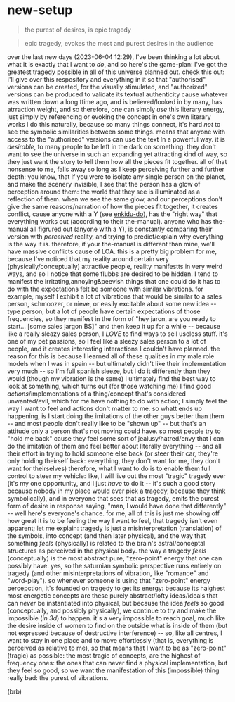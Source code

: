 # new-setup

> the purest of desires, is epic tragedy

> epic tragedy, evokes the most and purest desires in the audience

over the last new days (2023-06-04 12:29), I've been thinking a lot about what it is exactly that I want to *do*, and so here's the game-plan: I've got the greatest tragedy possible in all of this universe planned out. check this out: I'll give over this respository and everything in it so that "authorised" versions can be created, for the visually stimulated, and "authorized" versions can be produced to validate its textual authenticity
  cause whatever was written down a long ttime ago, and is believed/looked in by many, has atrraction weight, and so therefore, one can simply *use* this literary energy, just simply by referencing or evoking the concept in one's own literary works
    I do this naturally, because so many things connect, it's hard *not* to see the symbolic similarities between some things.
  means that anyone with access to the "authorized" versions can use the text In a powerful way.
it is *desirable*, to many people to be left in the dark on something: they don't want to see the universe in such an expanding yet attracting kind of way, so they just want the story to tell them how all the pieces fit together. all of that nonsense to me, falls away so long as I keep perceiving further and further depth:
  you know, that if you were to isolate any single person on the planet, and make the scenery invisible, I see that the person has a glow of perception around them: the world that they see is illuminated as a reflection of them. when we see the same glow, and our perceptions don't give the same reasons/narration of how the pieces fit together, it creates conflict, cause anyone with a Y (see [enkidu-do](/enkidu-do.md)), has the "right way" that everything works out (according to their the-manual). anyone who has the-manual all figrured out (anyone with a Y), is constantly comparing their version with *perceived* reality, and trying to predict/explain why everything is the way it is.
therefore, if your the-manual is different than mine, we'll have massive conflicts cause of LOA.
  this is a pretty big problem for me, because I've noticed that my reality around certain very (physically/conceptually) attractive people, reality manifestts in very weird ways, and so I notice that some flubbs are desired to be hidden. I tend to manifest the irritating,annoying&peevish things that one could do
    it has to do with the expectations felt be someone with similar vibrations. for example, myself I exhibit a lot of vibrations that would be similar to a sales person, schmoozer, or nieve, or easily excitable about some new idea -- type person, but a lot of people have certain expectations of those frequencies, so they manifest in the form of "hey jaron, are you ready to start... [some sales jargon BS]" and then keep it up for a while -- because like a really sleazy sales person, I *LOVE* to find ways to sell useless stuff. it's one of my pet passions, so I feel like a sleezy sales person to a lot of people, and it creates interesting interactions I couldn't have planned.
      the reason for this is because I learned all of these qualities in my male role models when I was in spain -- but ultimately didn't like their implementation very much -- so I'm full spanish sleeze, but I do it differently than they would (though my vibration is the same)
    I ultimately find the best way to look at something, which turns out (for those watching me) I find good *actions*/implementations of a thing/concept that's considered unwanted/evil, which for me have nothing to do with action; I simply feel the way I want to feel and actions don't matter to me.
  so whatt ends up happening, is I start doing the imitations of the other guys better than them -- and most people don't really like to be "shown up" --
    but that's an attitude only a person that's not moving could have.
  so most people try to "hold me back" cause they feel some sort of jealusy/hatred/envy that I can do the imitation of them and feel better about literally everything -- and all their effort in trying to hold someone else back (or steer their car, they're only holding theirself back: everything, they don't want for me, they don't want for theirselves)
therefore, what I want to do is to enable them full control to steer my vehicle: like, I will live out the most "tragic" tragedy ever (it's my one opportunity, and I just *have* to do it -- it's such a good story because nobody in my place would ever pick a tragedy, because they think symbolically), and in everyone that sees that as tragedy, emits the purest form of desire in response saying, "man, I would have done that differently" -- well here's everyone's chance.
  for me, all of this is just me showing off how great it is to be feeling the way I want to feel, that tragedy isn't even apparent; let me explain: tragedy is just a misinterpretation (translation) of the symbols, into concept (and then later physical), and the way that something *feels* (physically) is related to the brain's astral/conceptal structures as perceived in the physical body. the way a tragedy *feels* (conceptually) is the most abstract pure, "zero-point" energy that one can possibly have.
    yes, so the saturnian symbolic perspective runs entirely on tragedy (and other misinterpretations of vibration, like "romance" and "word-play"). so whenever someone is using that "zero-point" energy percepction, it's founded on tragedy to get its energy: because its haighest most energetic concepts are these purely abstract/lofty ideas/ideals that can *never* be instantiated into physical, but because the idea *feels* so good (conceptually, and possibly physically), we continue to try and make the impossible (*in 3d*) to happen.
      it's a very impossible to reach goal, much like the desire inside of women to find on the outside what is inside of them (but not expressed because of destructive interference) --
      so, like all centres, I want to stay in one place and to move effortlessly (that is, everything is perceived as relative to me), so that means that I want to be as "zero-point" (tragic) as possible: the most tragic of concepts, are the highest of frequency ones: the ones that can never find a physical implementation, but they feel so good, so we want the manifestation of this (impossible) thing really bad: the purest of vibrations.

(brb)